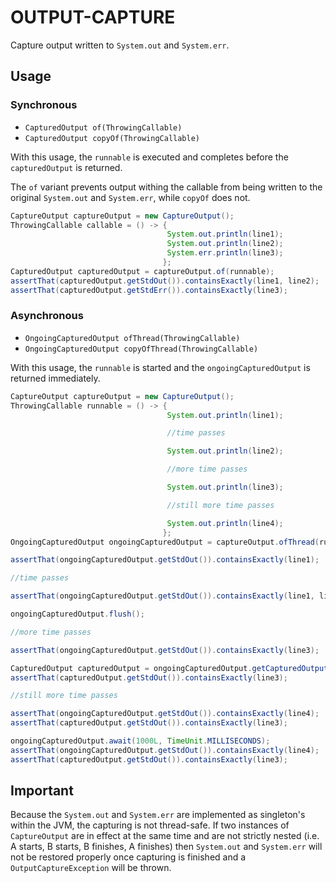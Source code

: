 # OUTPUT-CAPTURE

Capture output written to `System.out` and `System.err`.

## Usage

### Synchronous

* `CapturedOutput of(ThrowingCallable)`
* `CapturedOutput copyOf(ThrowingCallable)`

With this usage, the `runnable` is executed and completes before the
`capturedOutput` is returned.

The `of` variant prevents output withing the callable from being written
to the original `System.out` and `System.err`, while `copyOf` does not.

```java
CaptureOutput captureOutput = new CaptureOutput();
ThrowingCallable callable = () -> {
                                   System.out.println(line1);
                                   System.out.println(line2);
                                   System.err.println(line3);
                                  };
CapturedOutput capturedOutput = captureOutput.of(runnable);
assertThat(capturedOutput.getStdOut()).containsExactly(line1, line2);
assertThat(capturedOutput.getStdErr()).containsExactly(line3);
```

### Asynchronous

* `OngoingCapturedOutput ofThread(ThrowingCallable)`
* `OngoingCapturedOutput copyOfThread(ThrowingCallable)`

With this usage, the `runnable` is started and the `ongoingCapturedOutput` is
returned immediately.

```java
CaptureOutput captureOutput = new CaptureOutput();
ThrowingCallable runnable = () -> {
                                   System.out.println(line1);

                                   //time passes

                                   System.out.println(line2);

                                   //more time passes

                                   System.out.println(line3);

                                   //still more time passes

                                   System.out.println(line4);
                                  };
OngoingCapturedOutput ongoingCapturedOutput = captureOutput.ofThread(runnable);

assertThat(ongoingCapturedOutput.getStdOut()).containsExactly(line1);

//time passes

assertThat(ongoingCapturedOutput.getStdOut()).containsExactly(line1, line2);

ongoingCapturedOutput.flush();

//more time passes

assertThat(ongoingCapturedOutput.getStdOut()).containsExactly(line3);

CapturedOutput capturedOutput = ongoingCapturedOutput.getCapturedOutputAndFlush();
assertThat(capturedOutput.getStdOut()).containsExactly(line3);

//still more time passes

assertThat(ongoingCapturedOutput.getStdOut()).containsExactly(line4);
assertThat(capturedOutput.getStdOut()).containsExactly(line3);

ongoingCapturedOutput.await(1000L, TimeUnit.MILLISECONDS);
assertThat(ongoingCapturedOutput.getStdOut()).containsExactly(line4);
assertThat(capturedOutput.getStdOut()).containsExactly(line3);
```

## Important

Because the `System.out` and `System.err` are implemented as
singleton's within the JVM, the capturing is not thread-safe. If two
instances of `CaptureOutput` are in effect at the same time and are
not strictly nested (i.e. A starts, B starts, B finishes, A finishes)
then `System.out` and `System.err` will not be restored properly once
capturing is finished and a `OutputCaptureException` will be thrown.
